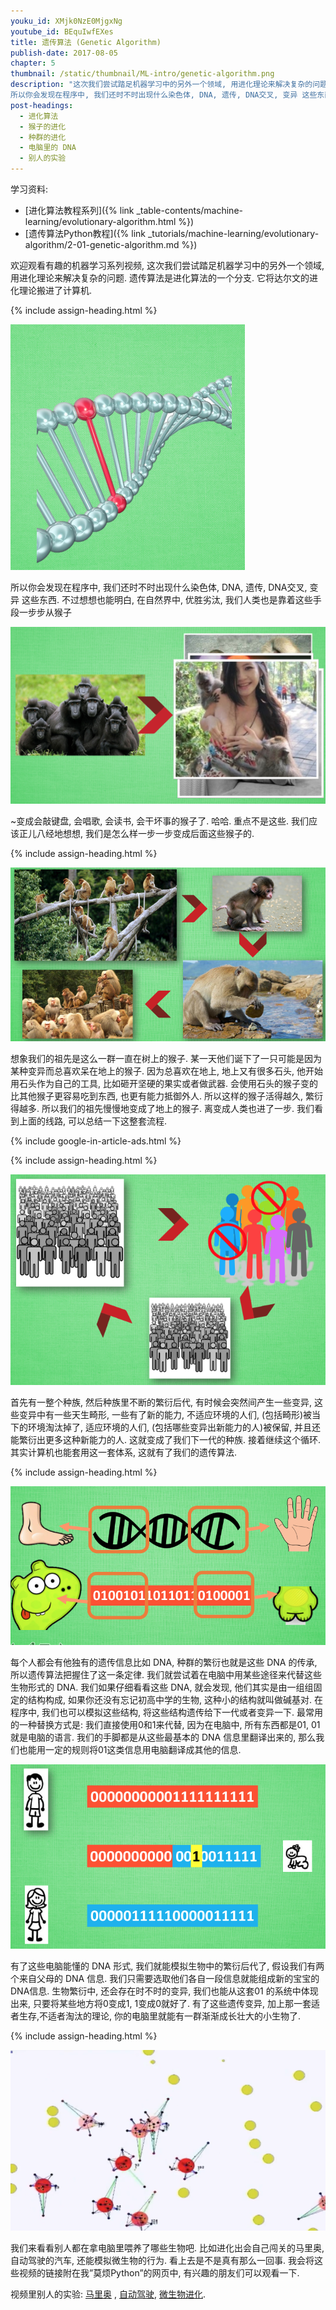 ```yaml
---
youku_id: XMjk0NzE0MjgxNg
youtube_id: BEquIwfEXes
title: 遗传算法 (Genetic Algorithm)
publish-date: 2017-08-05
chapter: 5
thumbnail: /static/thumbnail/ML-intro/genetic-algorithm.png
description: "这次我们尝试踏足机器学习中的另外一个领域, 用进化理论来解决复杂的问题. 遗传算法是进化算法的一个分支. 它将达尔文的进化理论搬进了计算机.
所以你会发现在程序中, 我们还时不时出现什么染色体, DNA, 遗传, DNA交叉, 变异 这些东西. 不过想想也能明白, 在自然界中, 优胜劣汰, 我们人类也是靠着这些手段一步步从猴子"
post-headings:
  - 进化算法
  - 猴子的进化
  - 种群的进化
  - 电脑里的 DNA
  - 别人的实验
---
```

学习资料:
* [进化算法教程系列]({% link _table-contents/machine-learning/evolutionary-algorithm.html %})
* [遗传算法Python教程]({% link _tutorials/machine-learning/evolutionary-algorithm/2-01-genetic-algorithm.md %})

欢迎观看有趣的机器学习系列视频, 这次我们尝试踏足机器学习中的另外一个领域, 用进化理论来解决复杂的问题. 遗传算法是进化算法的一个分支. 它将达尔文的进化理论搬进了计算机.


{% include assign-heading.html %}

<img class="course-image" src="/static/results/ML-intro/genetic-algorithm1.png" alt="{{ page.title }}{% increment image-count %}">

所以你会发现在程序中, 我们还时不时出现什么染色体, DNA, 遗传, DNA交叉, 变异 这些东西. 不过想想也能明白, 在自然界中, 优胜劣汰, 我们人类也是靠着这些手段一步步从猴子

<img class="course-image" src="/static/results/ML-intro/genetic-algorithm2.png" alt="{{ page.title }}{% increment image-count %}">

~变成会敲键盘, 会唱歌, 会读书, 会干坏事的猴子了. 哈哈. 重点不是这些. 我们应该正儿八经地想想, 我们是怎么样一步一步变成后面这些猴子的.


{% include assign-heading.html %}

<img class="course-image" src="/static/results/ML-intro/genetic-algorithm3.png" alt="{{ page.title }}{% increment image-count %}">

想象我们的祖先是这么一群一直在树上的猴子. 某一天他们诞下了一只可能是因为某种变异而总喜欢呆在地上的猴子. 因为总喜欢在地上, 地上又有很多石头, 他开始用石头作为自己的工具, 比如砸开坚硬的果实或者做武器. 会使用石头的猴子变的比其他猴子更容易吃到东西, 也更有能力抵御外人. 所以这样的猴子活得越久, 繁衍得越多. 所以我们的祖先慢慢地变成了地上的猴子. 离变成人类也进了一步. 我们看到上面的线路, 可以总结一下这整套流程.



{% include google-in-article-ads.html %}

{% include assign-heading.html %}

<img class="course-image" src="/static/results/ML-intro/genetic-algorithm4.png" alt="{{ page.title }}{% increment image-count %}">

首先有一整个种族, 然后种族里不断的繁衍后代, 有时候会突然间产生一些变异, 这些变异中有一些天生畸形, 一些有了新的能力, 不适应环境的人们, (包括畸形)被当下的环境淘汰掉了, 适应环境的人们, (包括哪些变异出新能力的人)被保留, 并且还能繁衍出更多这种新能力的人. 这就变成了我们下一代的种族. 接着继续这个循环. 其实计算机也能套用这一套体系, 这就有了我们的遗传算法.



{% include assign-heading.html %}

<img class="course-image" src="/static/results/ML-intro/genetic-algorithm5.png" alt="{{ page.title }}{% increment image-count %}">

每个人都会有他独有的遗传信息比如 DNA, 种群的繁衍也就是这些 DNA 的传承, 所以遗传算法把握住了这一条定律. 我们就尝试着在电脑中用某些途径来代替这些生物形式的 DNA. 我们如果仔细看看这些 DNA, 就会发现, 他们其实是由一组组固定的结构构成, 如果你还没有忘记初高中学的生物, 这种小的结构就叫做碱基对. 在程序中, 我们也可以模拟这些结构, 将这些结构遗传给下一代或者变异一下. 最常用的一种替换方式是: 我们直接使用0和1来代替, 因为在电脑中, 所有东西都是01, 01 就是电脑的语言. 我们的手脚都是从这些最基本的 DNA 信息里翻译出来的, 那么我们也能用一定的规则将01这类信息用电脑翻译成其他的信息.

<img class="course-image" src="/static/results/ML-intro/genetic-algorithm6.png" alt="{{ page.title }}{% increment image-count %}">

有了这些电脑能懂的 DNA 形式, 我们就能模拟生物中的繁衍后代了, 假设我们有两个来自父母的 DNA 信息. 我们只需要选取他们各自一段信息就能组成新的宝宝的DNA信息. 生物繁衍中, 还会存在时不时的变异, 我们也能从这套01 的系统中体现出来, 只要将某些地方将0变成1, 1变成0就好了. 有了这些遗传变异, 加上那一套适者生存,不适者淘汰的理论, 你的电脑里就能有一群渐渐成长壮大的小生物了.

{% include assign-heading.html %}

<img class="course-image" src="/static/results/ML-intro/genetic-algorithm7.png" alt="{{ page.title }}{% increment image-count %}">

我们来看看别人都在拿电脑里喂养了哪些生物吧. 比如进化出会自己闯关的马里奥, 自动驾驶的汽车, 还能模拟微生物的行为. 看上去是不是真有那么一回事. 我会将这些视频的链接附在我”莫烦Python”的网页中, 有兴趣的朋友们可以观看一下.

视频里别人的实验: [马里奥](https://www.youtube.com/watch?v=qv6UVOQ0F44)
, [自动驾驶](https://www.youtube.com/watch?v=5lJuEW-5vr8&t=109s),
[微生物进化](https://www.youtube.com/watch?v=2kupe2ZKK58).
